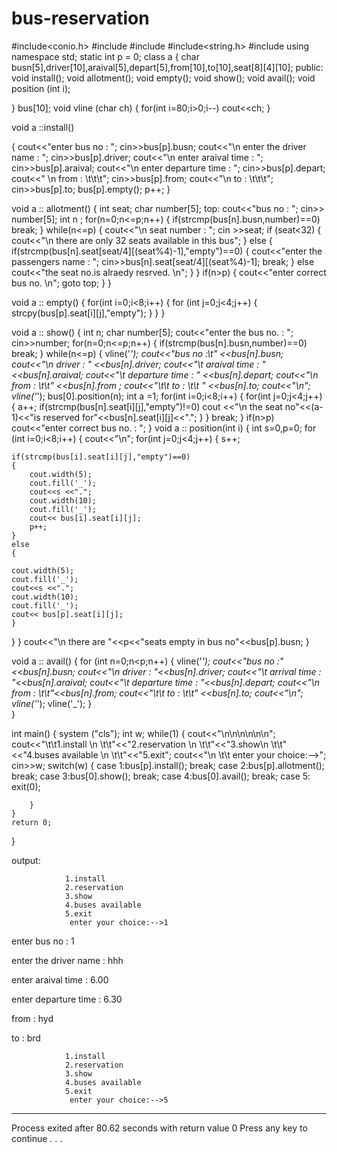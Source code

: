 # bus-reservation
#include<conio.h>
#include<cstdio>
#include<iostream>
#include<string.h>
#include<cstdlib>
using namespace std;
static int p = 0;
class a
{
	char busn[5],driver[10],araival[5],depart[5],from[10],to[10],seat[8][4][10];
	public:
		void install();
		void allotment();
		void empty();
		void show();
		void avail();
		void position (int i);
		
}
bus[10];
void vline (char ch)
{
	for(int i=80;i>0;i--)
	cout<<ch;
}

void a ::install()

{
	cout<<"enter bus no : ";
	cin>>bus[p].busn;
	cout<<"\n enter the driver name : ";
	cin>>bus[p].driver;
	cout<<"\n enter araival time : ";
	cin>>bus[p].araival;
	cout<<"\n enter departure time : ";
	cin>>bus[p].depart;
	cout<<" \n from  : \t\t\t";
	cin>>bus[p].from;
	cout<<"\n to : \t\t\t";
	cin>>bus[p].to;
	bus[p].empty();
	p++;
}

void a :: allotment()
{
	int seat;
	char number[5];
	top:
	cout<<"bus no : ";
	cin>> number[5];
	int n ;
	for(n=0;n<=p;n++)
	{
		if(strcmp(bus[n].busn,number)==0)
		break;
	}
	while(n<=p)
	{
		cout<<"\n seat number : ";
		cin >>seat;
		if (seat<32)
		{
			cout<<"\n there are only 32 seats available in this bus";
		}
		else
		{
			if(strcmp(bus[n].seat[seat/4][(seat%4)-1],"empty")==0)
			{
				cout<<"enter the passengers name : ";
				cin>>bus[n].seat[seat/4][(seat%4)-1];
				break;
			}
			else
			cout<<"the seat no.is alraedy resrved. \n";
		}
	}
	if(n>p)
	{
		cout<<"enter correct bus no. \n";
		goto top;
	}
}

void a :: empty()
{
	for(int i=0;i<8;i++)
	{
		for (int j=0;j<4;j++)
		{
			strcpy(bus[p].seat[i][j],"empty");
		}
	}
}

void a :: show()
{
	int n;
	char number[5];
	cout<<"enter the bus no. : ";
	cin>>number;
	for(n=0;n<=p;n++)
	{
		if(strcmp(bus[n].busn,number)==0)
		break;
	}
	while(n<=p)
	{
		vline('*');
		cout<<"bus no :\t" <<bus[n].busn;
		cout<<"\n driver : " <<bus[n].driver;
		cout<<"\t araival time : " <<bus[n].araival;
		cout<<"\t departure time : " <<bus[n].depart;
		cout<<"\n from : \t\t" <<bus[n].from ; 
		cout<<"\t\t to : \t\t " <<bus[n].to;
		cout<<"\n";
		vline('*');
		bus[0].position(n);
		int a =1;
		for(int i=0;i<8;i++)
		{
			for(int j=0;j<4;j++)
			{
				a++;
				if(strcmp(bus[n].seat[i][j],"empty")!=0)
				cout <<"\n the seat no"<<(a-1)<<"is reserved for"<<bus[n].seat[i][j]<<".";
			}
		}
		break;
	}
	if(n>p)
	cout<<"enter correct bus no. : ";
}
void a :: position(int i)
{
	int s=0,p=0;
	for (int i=0;i<8;i++)
	{
		cout<<"\n";
	for(int j=0;j<4;j++)
	{
		s++;
	
	if(strcmp(bus[i].seat[i][j],"empty")==0)
	{
		cout.width(5);
		cout.fill('_');
		cout<<s <<".";
		cout.width(10);
		cout.fill('_');
		cout<< bus[i].seat[i][j];
		p++;
	}
	else
	{
	
	cout.width(5);
	cout.fill('_');
	cout<<s <<".";
	cout.width(10);
	cout.fill('_');
	cout<< bus[p].seat[i][j];
    }
   }
  }
    cout<<"\n there are "<<p<<"seats empty in bus no"<<bus[p].busn;
}

void a :: avail()
{
	for (int n=0;n<p;n++)
	{
		vline('*');
		cout<<"bus no :"<<bus[n].busn;
		cout<<"\n driver : "<<bus[n].driver;
		cout<<"\t arrival time : "<<bus[n].araival;
		cout<<"\t departure time : "<<bus[n].depart;
		cout<<"\n from : \t\t"<<bus[n].from;
		cout<<"\t\t to : \t\t"	<<bus[n].to;
		cout<<"\n";
		vline('*');
		vline('_');
	}	
}

int main()
{
	system ("cls");
	int w;
	while(1)
	{
		cout<<"\n\n\n\n\n\n";
		cout<<"\t\t1.install \n \t\t"<<"2.reservation \n \t\t"<<"3.show\n \t\t"<<"4.buses available \n \t\t"<<"5.exit";
		cout<<"\n \t\t enter your choice:-->";
		cin>>w;
		switch(w)
		{
			case 1:bus[p].install();
			break;
			case 2:bus[p].allotment();
			break;
			case 3:bus[0].show();
			break;
			case 4:bus[0].avail();
			break;
			case 5: exit(0);
			
		}
	}
	return 0;
}
  
  output:
  





                1.install
                2.reservation
                3.show
                4.buses available
                5.exit
                 enter your choice:-->1
enter bus no : 1

 enter the driver name : hhh

 enter araival time : 6.00

 enter departure time : 6.30

 from  :                        hyd

 to :                   brd






                1.install
                2.reservation
                3.show
                4.buses available
                5.exit
                 enter your choice:-->5

--------------------------------
Process exited after 80.62 seconds with return value 0
Press any key to continue . . .
